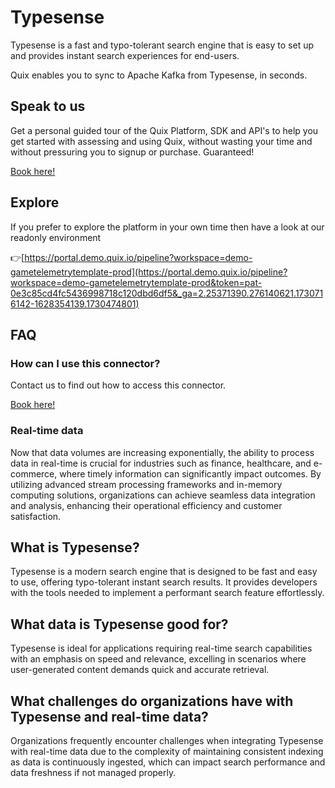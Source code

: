 <!-- START MARKDOWN -->
<!--[tech-name]-->
# Typesense

<!--[blurb-about-tech]-->
Typesense is a fast and typo-tolerant search engine that is easy to set up and provides instant search experiences for end-users.

Quix enables you to sync to Apache Kafka <span id="to_or_from">from</span> <span id="techname">Typesense</span>, in seconds.

## Speak to us

Get a personal guided tour of the Quix Platform, SDK and API's to help you get started with assessing and using Quix, without wasting your time and without pressuring you to signup or purchase. Guaranteed!

[Book here!](https://quix.io/book-a-demo)


## Explore

If you prefer to explore the platform in your own time then have a look at our readonly environment

👉[https://portal.demo.quix.io/pipeline?workspace=demo-gametelemetrytemplate-prod](https://portal.demo.quix.io/pipeline?workspace=demo-gametelemetrytemplate-prod&token=pat-0e3c85cd4fc5436998718c120dbd6df5&_ga=2.25371390.276140621.1730716142-1628354139.1730474801)


## FAQ 

### How can I use this connector?

Contact us to find out how to access this connector.

[Book here!](https://quix.io/book-a-demo)

### Real-time data

Now that data volumes are increasing exponentially, the ability to process data in real-time is crucial for industries such as finance, healthcare, and e-commerce, where timely information can significantly impact outcomes. By utilizing advanced stream processing frameworks and in-memory computing solutions, organizations can achieve seamless data integration and analysis, enhancing their operational efficiency and customer satisfaction.

## What is <span id="techname">Typesense</span>?

<!--[tech-seo-text]-->
Typesense is a modern search engine that is designed to be fast and easy to use, offering typo-tolerant instant search results. It provides developers with the tools needed to implement a performant search feature effortlessly.

## What data is <span id="techname">Typesense</span> good for?

<!--[tech-data-seo-text]-->
Typesense is ideal for applications requiring real-time search capabilities with an emphasis on speed and relevance, excelling in scenarios where user-generated content demands quick and accurate retrieval.

## What challenges do organizations have with <span id="techname">Typesense</span> and real-time data?

<!--[tech-challenges-seo-text]-->
Organizations frequently encounter challenges when integrating Typesense with real-time data due to the complexity of maintaining consistent indexing as data is continuously ingested, which can impact search performance and data freshness if not managed properly.
<!-- END MARKDOWN -->